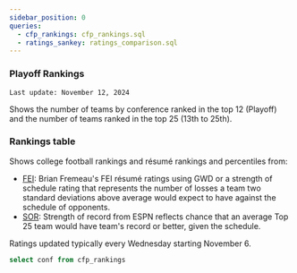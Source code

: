 ```yaml
---
sidebar_position: 0
queries:
  - cfp_rankings: cfp_rankings.sql
  - ratings_sankey: ratings_comparison.sql
---
```


### Playoff Rankings

`Last update: November 12, 2024`

Shows the number of teams by conference ranked in the top 12 (Playoff) and the number of teams ranked in the top 25 (13th to 25th). 

<SankeyDiagram
  data={ratings_sankey} 
  title="Sankey Diagram by Conference" 
  sourceCol=source
  targetCol=target 
  valueCol=value
  valueFMT=num1
  nodeLabels=name
  linkLabels=full
  />


### Rankings table
Shows college football rankings and résumé rankings and percentiles from: 
- [FEI](https://www.bcftoys.com/2024-cfp/): Brian Fremeau's FEI résumé ratings using GWD or a strength of schedule rating that represents the number of losses a team two standard deviations above average would expect to have against the schedule of opponents. 
- [SOR](https://www.espn.com/college-football/fpi/_/view/resume): Strength of record from ESPN reflects chance that an average Top 25 team would have team's record or better, given the schedule.

Ratings updated typically every Wednesday starting November 6. 

```sql confs
select conf from cfp_rankings
```

<Dropdown data={confs} name=conf value=conf defaultValue="%">
  <DropdownOption value="%" valueLabel="All conferences"/>
</Dropdown>


<DataTable data={cfp_rankings} rows=all rowNumbers=true>
  <Column id=team_name title="Team"/>
  <Column id=cfp_rank title="CFP Rank"/>
  <Column id=sor title="Rank" colGroup="SOR"/>
  <Column id=fei_resume_rank title="Rank" colGroup="FEI"/>
</DataTable>
